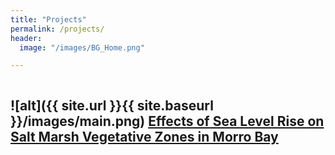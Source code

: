 ```yaml
---
title: "Projects"
permalink: /projects/
header:
  image: "/images/BG_Home.png"

---
```

<img src="{{ site.url }}{{ site.baseurl }}/images/main.png" alt="">

![alt]({{ site.url }}{{ site.baseurl }}/images/main.png)
[Effects of Sea Level Rise on Salt Marsh Vegetative Zones in Morro Bay](/projects/project_saltmarsh)
---
